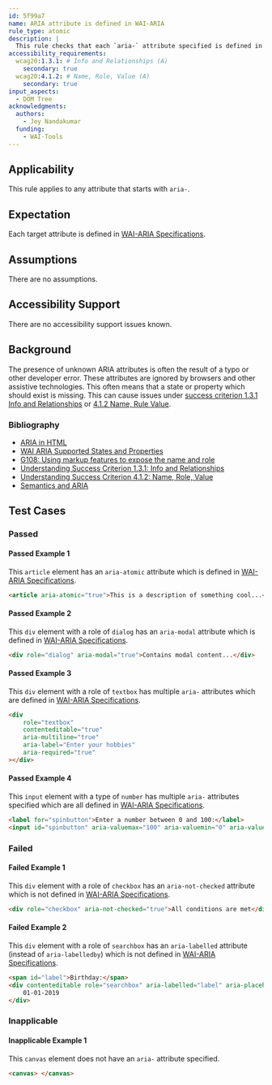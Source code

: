 ```yaml
---
id: 5f99a7
name: ARIA attribute is defined in WAI-ARIA
rule_type: atomic
description: |
  This rule checks that each `aria-` attribute specified is defined in ARIA 1.2.
accessibility_requirements:
  wcag20:1.3.1: # Info and Relationships (A)
    secondary: true
  wcag20:4.1.2: # Name, Role, Value (A)
    secondary: true
input_aspects:
  - DOM Tree
acknowledgments:
  authors:
    - Jey Nandakumar
  funding:
    - WAI-Tools
---
```


## Applicability

This rule applies to any attribute that starts with `aria-`.

## Expectation

Each target attribute is defined in [WAI-ARIA Specifications][].

## Assumptions

There are no assumptions.

## Accessibility Support

There are no accessibility support issues known.

## Background

The presence of unknown ARIA attributes is often the result of a typo or other developer error. These attributes are ignored by browsers and other assistive technologies. This often means that a state or property which should exist is missing. This can cause issues under [success criterion 1.3.1 Info and Relationships][sc131] or [4.1.2 Name, Rule Value][sc412].

### Bibliography

- [ARIA in HTML](https://www.w3.org/TR/html-aria/#index-aria-global)
- [WAI ARIA Supported States and Properties](https://www.w3.org/TR/wai-aria-1.2/#supportedState)
- [G108: Using markup features to expose the name and role](https://www.w3.org/WAI/WCAG21/Techniques/general/G108)
- [Understanding Success Criterion 1.3.1: Info and Relationships](https://www.w3.org/WAI/WCAG21/Understanding/name-role-value)
- [Understanding Success Criterion 4.1.2: Name, Role, Value](https://www.w3.org/WAI/WCAG21/Understanding/name-role-value)
- [Semantics and ARIA](https://developers.google.com/web/fundamentals/accessibility/semantics-aria/)

## Test Cases

### Passed

#### Passed Example 1

This `article` element has an `aria-atomic` attribute which is defined in [WAI-ARIA Specifications][].

```html
<article aria-atomic="true">This is a description of something cool...</article>
```

#### Passed Example 2

This `div` element with a role of `dialog` has an `aria-modal` attribute which is defined in [WAI-ARIA Specifications][].

```html
<div role="dialog" aria-modal="true">Contains modal content...</div>
```

#### Passed Example 3

This `div` element with a role of `textbox` has multiple `aria-` attributes which are defined in [WAI-ARIA Specifications][].

```html
<div
	role="textbox"
	contenteditable="true"
	aria-multiline="true"
	aria-label="Enter your hobbies"
	aria-required="true"
></div>
```

#### Passed Example 4

This `input` element with a type of `number` has multiple `aria-` attributes specified which are all defined in [WAI-ARIA Specifications][].

```html
<label for="spinbutton">Enter a number between 0 and 100:</label>
<input id="spinbutton" aria-valuemax="100" aria-valuemin="0" aria-valuenow="25" type="number" value="25" />
```

### Failed

#### Failed Example 1

This `div` element with a role of `checkbox` has an `aria-not-checked` attribute which is not defined in [WAI-ARIA Specifications][].

```html
<div role="checkbox" aria-not-checked="true">All conditions are met</div>
```

#### Failed Example 2

This `div` element with a role of `searchbox` has an `aria-labelled` attribute (instead of `aria-labelledby`) which is not defined in [WAI-ARIA Specifications][].

```html
<span id="label">Birthday:</span>
<div contenteditable role="searchbox" aria-labelled="label" aria-placeholder="MM-DD-YYYY">
	01-01-2019
</div>
```

### Inapplicable

#### Inapplicable Example 1

This `canvas` element does not have an `aria-` attribute specified.

```html
<canvas> </canvas>
```

[wai-aria specifications]: #wai-aria-specifications 'Definition of WAI-ARIA specifications'
[sc131]: https://www.w3.org/TR/WCAG21/#info-and-relationships
[sc412]: https://www.w3.org/TR/WCAG21/#name-role-value

